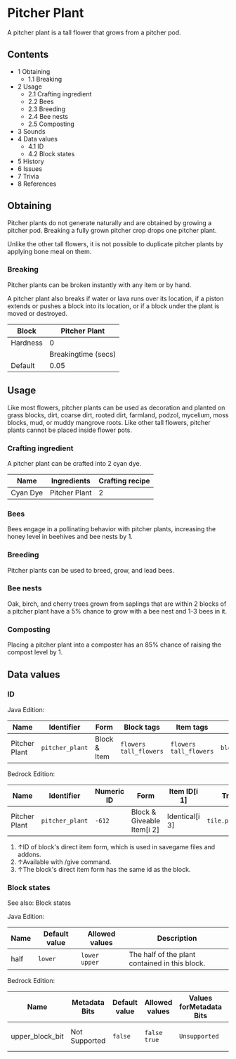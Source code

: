 # Pitcher Plant
A pitcher plant is a tall flower that grows from a pitcher pod.

## Contents
- 1 Obtaining
	- 1.1 Breaking
- 2 Usage
	- 2.1 Crafting ingredient
	- 2.2 Bees
	- 2.3 Breeding
	- 2.4 Bee nests
	- 2.5 Composting
- 3 Sounds
- 4 Data values
	- 4.1 ID
	- 4.2 Block states
- 5 History
- 6 Issues
- 7 Trivia
- 8 References

## Obtaining
Pitcher plants do not generate naturally and are obtained by growing a pitcher pod. Breaking a fully grown pitcher crop drops one pitcher plant. 

Unlike the other tall flowers, it is not possible to duplicate pitcher plants by applying bone meal on them.

### Breaking
Pitcher plants can be broken instantly with any item or by hand.

A pitcher plant also breaks if water or lava runs over its location, if a piston extends or pushes a block into its location, or if a block under the plant is moved or destroyed.

| Block    | Pitcher Plant       |
|----------|---------------------|
| Hardness | 0                   |
|          | Breakingtime (secs) |
| Default  | 0.05                |

## Usage
Like most flowers, pitcher plants can be used as decoration and planted on grass blocks, dirt, coarse dirt, rooted dirt, farmland, podzol, mycelium, moss blocks, mud, or muddy mangrove roots. Like other tall flowers, pitcher plants cannot be placed inside flower pots.

### Crafting ingredient
A pitcher plant can be crafted into 2 cyan dye.

| Name     | Ingredients   | Crafting recipe |
|----------|---------------|-----------------|
| Cyan Dye | Pitcher Plant | 2               |

### Bees
Bees engage in a pollinating behavior with pitcher plants, increasing the honey level in beehives and bee nests by 1.

### Breeding
Pitcher plants can be used to breed, grow, and lead bees.

### Bee nests
Oak, birch, and cherry trees grown from saplings that are within 2 blocks of a pitcher plant have a 5% chance to grow with a bee nest and 1-3 bees in it.

### Composting
Placing a pitcher plant into a composter has an 85% chance of raising the compost level by 1.

## Data values
### ID
Java Edition:

| Name          | Identifier      | Form         | Block tags                   | Item tags                    | Translation key                 |
|---------------|-----------------|--------------|------------------------------|------------------------------|---------------------------------|
| Pitcher Plant | `pitcher_plant` | Block & Item | `flowers`<br/>`tall_flowers` | `flowers`<br/>`tall_flowers` | `block.minecraft.pitcher_plant` |

Bedrock Edition:

| Name          | Identifier      | Numeric ID | Form                       | Item ID[i 1]   | Translation key           |
|---------------|-----------------|------------|----------------------------|----------------|---------------------------|
| Pitcher Plant | `pitcher_plant` | `-612`     | Block & Giveable Item[i 2] | Identical[i 3] | `tile.pitcher_plant.name` |

1. ↑ID of block's direct item form, which is used in savegame files and addons.
2. ↑Available with /give command.
3. ↑The block's direct item form has the same id as the block.

### Block states
See also: Block states

Java Edition:

| Name | Default value | Allowed values      | Description                                    |
|------|---------------|---------------------|------------------------------------------------|
| half | `lower`       | `lower`<br/>`upper` | The half of the plant contained in this block. |

Bedrock Edition:

| Name            | Metadata Bits | Default value | Allowed values     | Values forMetadata Bits | Description                           |
|-----------------|---------------|---------------|--------------------|-------------------------|---------------------------------------|
| upper_block_bit | Not Supported | `false`       | `false`<br/>`true` | `Unsupported`           | If it is the upper half of the plant. |



